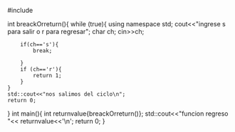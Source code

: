 #include<iostream>


int breackOrreturn(){
	while (true){
		using namespace std;
		cout<<"ingrese s para salir o r para regresar";
		char ch;
		cin>>ch;
		
		if(ch=='s'){
			break;
		
		}
		if (ch=='r'){
			return 1;
		}
	}
	std::cout<<"nos salimos del ciclo\n";
	return 0;
}
int main(){
int returnvalue{breackOrreturn()};
std::cout<<"funcion regreso "<< returnvalue<<'\n';
	return 0;
}
